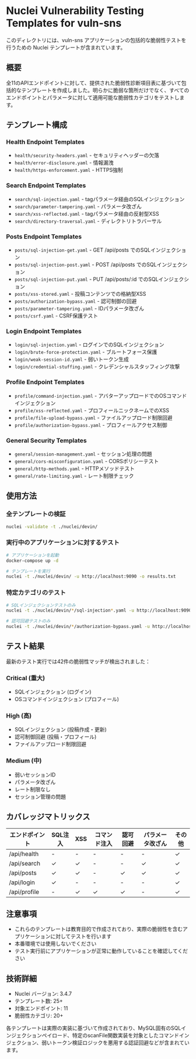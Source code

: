 # Nuclei Vulnerability Testing Templates for vuln-sns

このディレクトリには、vuln-sns アプリケーションの包括的な脆弱性テストを行うための Nuclei テンプレートが含まれています。

## 概要

全11のAPIエンドポイントに対して、提供された脆弱性診断項目表に基づいて包括的なテンプレートを作成しました。明らかに脆弱な箇所だけでなく、すべてのエンドポイントとパラメータに対して適用可能な脆弱性カテゴリをテストします。

## テンプレート構成

### Health Endpoint Templates
- `health/security-headers.yaml` - セキュリティヘッダーの欠落
- `health/error-disclosure.yaml` - 情報漏洩
- `health/https-enforcement.yaml` - HTTPS強制

### Search Endpoint Templates  
- `search/sql-injection.yaml` - tagパラメータ経由のSQLインジェクション
- `search/parameter-tampering.yaml` - パラメータ改ざん
- `search/xss-reflected.yaml` - tagパラメータ経由の反射型XSS
- `search/directory-traversal.yaml` - ディレクトリトラバーサル

### Posts Endpoint Templates
- `posts/sql-injection-get.yaml` - GET /api/posts でのSQLインジェクション
- `posts/sql-injection-post.yaml` - POST /api/posts でのSQLインジェクション
- `posts/sql-injection-put.yaml` - PUT /api/posts/:id でのSQLインジェクション
- `posts/xss-stored.yaml` - 投稿コンテンツでの格納型XSS
- `posts/authorization-bypass.yaml` - 認可制御の回避
- `posts/parameter-tampering.yaml` - IDパラメータ改ざん
- `posts/csrf.yaml` - CSRF保護テスト

### Login Endpoint Templates
- `login/sql-injection.yaml` - ログインでのSQLインジェクション
- `login/brute-force-protection.yaml` - ブルートフォース保護
- `login/weak-session-id.yaml` - 弱いトークン生成
- `login/credential-stuffing.yaml` - クレデンシャルスタッフィング攻撃

### Profile Endpoint Templates
- `profile/command-injection.yaml` - アバターアップロードでのOSコマンドインジェクション
- `profile/xss-reflected.yaml` - プロフィールニックネームでのXSS
- `profile/file-upload-bypass.yaml` - ファイルアップロード制限回避
- `profile/authorization-bypass.yaml` - プロフィールアクセス制御

### General Security Templates
- `general/session-management.yaml` - セッション処理の問題
- `general/cors-misconfiguration.yaml` - CORSポリシーテスト
- `general/http-methods.yaml` - HTTPメソッドテスト
- `general/rate-limiting.yaml` - レート制限チェック

## 使用方法

### 全テンプレートの検証
```bash
nuclei -validate -t ./nuclei/devin/
```

### 実行中のアプリケーションに対するテスト
```bash
# アプリケーションを起動
docker-compose up -d

# テンプレートを実行
nuclei -t ./nuclei/devin/ -u http://localhost:9090 -o results.txt
```

### 特定カテゴリのテスト
```bash
# SQLインジェクションテストのみ
nuclei -t ./nuclei/devin/*/sql-injection*.yaml -u http://localhost:9090

# 認可回避テストのみ  
nuclei -t ./nuclei/devin/*/authorization-bypass.yaml -u http://localhost:9090
```

## テスト結果

最新のテスト実行では42件の脆弱性マッチが検出されました：

### Critical (重大)
- SQLインジェクション (ログイン)
- OSコマンドインジェクション (プロフィール)

### High (高)
- SQLインジェクション (投稿作成・更新)
- 認可制御回避 (投稿・プロフィール)
- ファイルアップロード制限回避

### Medium (中)
- 弱いセッションID
- パラメータ改ざん
- レート制限なし
- セッション管理の問題

## カバレッジマトリックス

| エンドポイント | SQL注入 | XSS | コマンド注入 | 認可回避 | パラメータ改ざん | その他 |
|---------------|---------|-----|-------------|----------|----------------|--------|
| /api/health   | -       | -   | -           | -        | -              | ✓      |
| /api/search   | ✓       | ✓   | -           | -        | ✓              | ✓      |
| /api/posts    | ✓       | ✓   | -           | ✓        | ✓              | ✓      |
| /api/login    | ✓       | -   | -           | -        | -              | ✓      |
| /api/profile  | -       | ✓   | ✓           | ✓        | -              | ✓      |

## 注意事項

- これらのテンプレートは教育目的で作成されており、実際の脆弱性を含むアプリケーションに対してテストを行います
- 本番環境では使用しないでください
- テスト実行前にアプリケーションが正常に動作していることを確認してください

## 技術詳細

- Nuclei バージョン: 3.4.7
- テンプレート数: 25+
- 対象エンドポイント: 11
- 脆弱性カテゴリ: 20+

各テンプレートは実際の実装に基づいて作成されており、MySQL固有のSQLインジェクションペイロード、特定のscanFile関数実装を対象としたコマンドインジェクション、弱いトークン検証ロジックを悪用する認証回避などが含まれています。
